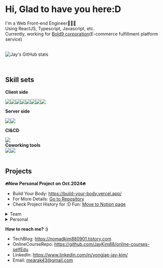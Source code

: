 Hi, Glad to have you here:D
==================================
I'm a Web Front-end Engineer👨🏻‍💻  
Using ReactJS, Typescript, Javascript, etc.  
Currently, working for [Bold9 corporation](https://bold-9.com/)(E-commerce fulfillment platform service)
<br/><br/>

![Jay's GitHub stats](https://github-readme-stats.vercel.app/api?username=JayKim88&show_icons=true&bg_color=white&title_color=2f2e33&text_color=03925e&icon_color=d5d6d2)

<br/>

<h2>Skill sets</h2>

<strong>Client side</strong>
<div style="display:flex;">
  <img src="https://img.shields.io/badge/HTML5-E34F26?style=for-the-badge&logo=HTML5&logoColor=white" />
  <img src="https://img.shields.io/badge/CSS3-1572B6?style=for-the-badge&logo=CSS3&logoColor=white" />
  <img src="https://img.shields.io/badge/JavaScript-F7DF1E?style=for-the-badge&logo=JavaScript&logoColor=white" />
  <img src="https://img.shields.io/badge/TypeScript-007ACC?style=for-the-badge&logo=typescript&logoColor=white" />
  <img src="https://img.shields.io/badge/React-61DAFB?style=for-the-badge&logo=React&logoColor=white" />
  <img src="https://img.shields.io/badge/Apollo%20Client-311C87?style=for-the-badge&logo=Apollo%20GraphQL&logoColor=white" />  
  <img src="https://img.shields.io/badge/GraphQL-E10098?style=for-the-badge&logo=GraphQL&logoColor=white" />
  <img src="https://img.shields.io/badge/Three.js-000000?style=for-the-badge&logo=three.js&logoColor=white" />
</div>

<strong>Server side</strong>
<div style="display:flex;">
  <img src="https://img.shields.io/badge/Node.js-339933?style=for-the-badge&logo=Node.js&logoColor=white" />
  <img src="https://img.shields.io/badge/TypeScript-007ACC?style=for-the-badge&logo=typescript&logoColor=white" />
</div>

<strong>CI&CD</strong>
<div style="display:flex;">
<img src="https://img.shields.io/badge/GitHub%20Actions-2088FF?style=for-the-badge&logo=GitHub-Actions&logoColor=white" />
</div>
<strong>Coworking tools</strong>
<div style="display:flex;">
  <img src="https://img.shields.io/badge/Figma-F24E1E?style=for-the-badge&logo=Figma&logoColor=white" />
  <img src="https://img.shields.io/badge/Slack-4A154B?style=for-the-badge&logo=Slack&logoColor=white" />  
</div>

<br/>

<h2>Projects</h2>

<b>🔥New Personal Project on Oct.2024🔥</b>

- Build Your Body: https://build-your-body.vercel.app/
- For More Details: [Go to Repository](https://github.com/JayKim88/build-your-body?tab=readme-ov-file#build-your-body)
- Check Project History for :D Fun: [Move to Notion page](https://jay-global.notion.site/Build-Your-Body-84e9378c4266402b851205d44a40be79?pvs=4)

<details>
  <summary>Team</summary>
  
  - Royal Diary(Front-end position)
    - <a href="https://royal-diary.web.app/">Go to Service</a>
    - <a href="https://github.com/codestates/RoyalDiary-client/wiki/">Go to Wiki</a>
    - <a href="https://bit.ly/3s0dbCQ">Go to Project PPT</a>
  
  - Home Made(Back-end position)
    - <a href="https://github.com/codestates/Homemade-client/wiki/HOMEMADE-WIKI">Go to Wiki</a><br>      
    - <a href="https://bit.ly/3ttJgUc">Go to Project PPT</a><br>      
</details>

<details>
  <summary>Personal</summary>
  
  - JPortfolio: https://jay-portfolio-487aa.web.app/
  - Covid19 Tracker: https://covid-19-tracker-124a9.web.app/
  - JStargram: https://j-star-gram.firebaseapp.com/
  - To Do List: https://jaykim88.github.io/Vanilla_JS/
</details>






<Strong>How to reach me? :)</Strong>
- TechBlog: https://nomadkim880901.tistory.com
- OnlineCourseRepo: https://github.com/JayKim88/online-courses-selfEdu
- LinkedIn: https://www.linkedin.com/in/yongjae-jay-kim/
- Email: <a href="mailto:mearak43@gmail.com">mearak43@gmail.com</a>
  
<!--
**JayKim88/JayKim88** is a ✨ _special_ ✨ repository because its `README.md` (this file) appears on your GitHub profile.

Here are some ideas to get you started:

- 🔭 I’m currently working on ...
- 🌱 I’m currently learning ...
- 👯 I’m looking to collaborate on ...
- 🤔 I’m looking for help with ...
- 💬 Ask me about ...
- 📫 How to reach me: ...
- 😄 Pronouns: ...
- ⚡ Fun fact: ...
-->
